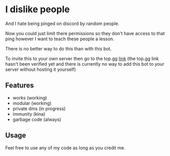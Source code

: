  # I dislike people

And I hate being pinged on discord by random people.

Now you could just limit there permissions so they don't have access to that ping however I want to teach these people a lesson.

There is no better way to do this than with this bot.

To invite this to your own server then go to the top.gg [link](https://youtu.be/dQw4w9WgXcQ) (the top.gg link hasn't been verified yet and there is currently no way to add this bot to your server without hosting it yourself)

 ## Features

 * works (working)
 * modular (working)
 * private dms (in progress)
 * immunity (kina)
 * garbage code (always)



## Usage

Feel free to use any of my code as long as you credit me.